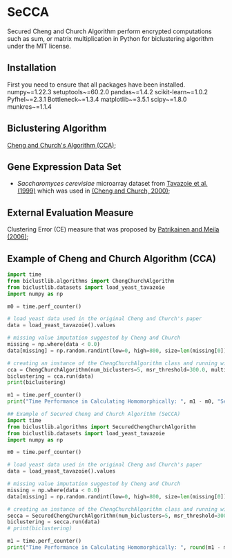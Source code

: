 # SeCCA
Secured Cheng and Church Algorithm perform encrypted computations such as sum, or matrix multiplication in Python for biclustering algorithm under the MIT license.

## Installation
First you need to ensure that all packages have been installed.
numpy~=1.22.3
setuptools~=60.2.0
pandas~=1.4.2
scikit-learn~=1.0.2
Pyfhel~=2.3.1
Bottleneck~=1.3.4
matplotlib~=3.5.1
scipy~=1.8.0
munkres~=1.1.4

## Biclustering Algorithm
[Cheng and Church's Algorithm (CCA)](https://www.researchgate.net/profile/George_Church/publication/2329589_Biclustering_of_Expression_Data/links/550c04030cf2063799394f5e.pdf);

## Gene Expression Data Set

* *Saccharomyces cerevisiae* microarray dataset from [Tavazoie et al. (1999)](http://www.alterlab.org/teaching/BIOEN3070/papers/Tavazoie_1999.pdf) which was used in [(Cheng and Church, 2000)](https://www.researchgate.net/profile/George_Church/publication/2329589_Biclustering_of_Expression_Data/links/550c04030cf2063799394f5e.pdf);

## External Evaluation Measure

Clustering Error (CE) measure that was proposed by [Patrikainen and Meila (2006)](http://ieeexplore.ieee.org/abstract/document/1637417/);

## Example of Cheng and Church Algorithm (CCA)

```python
import time
from biclustlib.algorithms import ChengChurchAlgorithm
from biclustlib.datasets import load_yeast_tavazoie
import numpy as np

m0 = time.perf_counter()

# load yeast data used in the original Cheng and Church's paper
data = load_yeast_tavazoie().values

# missing value imputation suggested by Cheng and Church
missing = np.where(data < 0.0)
data[missing] = np.random.randint(low=0, high=800, size=len(missing[0]))

# creating an instance of the ChengChurchAlgorithm class and running with the parameters
cca = ChengChurchAlgorithm(num_biclusters=5, msr_threshold=300.0, multiple_node_deletion_threshold=1.2)
biclustering = cca.run(data)
print(biclustering)

m1 = time.perf_counter()
print("Time Performance in Calculating Homomorphically: ", m1 - m0, "Seconds")

## Example of Secured Cheng and Church Algorithm (SeCCA)
import time
from biclustlib.algorithms import SecuredChengChurchAlgorithm
from biclustlib.datasets import load_yeast_tavazoie
import numpy as np

m0 = time.perf_counter()

# load yeast data used in the original Cheng and Church's paper
data = load_yeast_tavazoie().values

# missing value imputation suggested by Cheng and Church
missing = np.where(data < 0.0)
data[missing] = np.random.randint(low=0, high=800, size=len(missing[0]))

# creating an instance of the ChengChurchAlgorithm class and running with the parameters
secca = SecuredChengChurchAlgorithm(num_biclusters=5, msr_threshold=300.0, multiple_node_deletion_threshold=1.2)
biclustering = secca.run(data)
# print(biclustering)

m1 = time.perf_counter()
print("Time Performance in Calculating Homomorphically: ", round(m1 - m0, 5), "Seconds")
